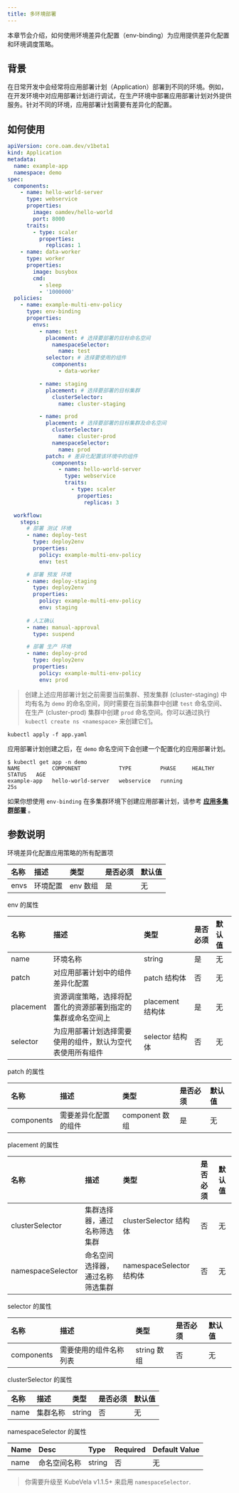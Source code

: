 ```yaml
---
title: 多环境部署
---
```


本章节会介绍，如何使用环境差异化配置（env-binding）为应用提供差异化配置和环境调度策略。

## 背景

在日常开发中会经常将应用部署计划（Application）部署到不同的环境。例如，在开发环境中对应用部署计划进行调试，在生产环境中部署应用部署计划对外提供服务。针对不同的环境，应用部署计划需要有差异化的配置。

## 如何使用

```yaml
apiVersion: core.oam.dev/v1beta1
kind: Application
metadata:
  name: example-app
  namespace: demo
spec:
  components:
    - name: hello-world-server
      type: webservice
      properties:
        image: oamdev/hello-world
        port: 8000
      traits:
        - type: scaler
          properties:
            replicas: 1
    - name: data-worker
      type: worker
      properties:
        image: busybox
        cmd:
          - sleep
          - '1000000'
  policies:
    - name: example-multi-env-policy
      type: env-binding
      properties:
        envs:
          - name: test
            placement: # 选择要部署的目标命名空间
              namespaceSelector:
                name: test
            selector: # 选择要使用的组件
              components:
                - data-worker

          - name: staging
            placement: # 选择要部署的目标集群
              clusterSelector:
                name: cluster-staging

          - name: prod
            placement: # 选择要部署的目标集群及命名空间
              clusterSelector:
                name: cluster-prod
              namespaceSelector:
                name: prod
            patch: # 差异化配置该环境中的组件
              components:
                - name: hello-world-server
                  type: webservice
                  traits:
                    - type: scaler
                      properties:
                        replicas: 3

  workflow:
    steps:
      # 部署 测试 环境
      - name: deploy-test
        type: deploy2env
        properties:
          policy: example-multi-env-policy
          env: test

      # 部署 预发 环境
      - name: deploy-staging
        type: deploy2env
        properties:
          policy: example-multi-env-policy
          env: staging
      
      # 人工确认
      - name: manual-approval 
        type: suspend

      # 部署 生产 环境
      - name: deploy-prod
        type: deploy2env
        properties:
          policy: example-multi-env-policy
          env: prod
```

> 创建上述应用部署计划之前需要当前集群、预发集群 (cluster-staging) 中均有名为 `demo` 的命名空间，同时需要在当前集群中创建 `test` 命名空间、在生产 (cluster-prod) 集群中创建 `prod` 命名空间。你可以通过执行 `kubectl create ns <namespace>` 来创建它们。

```shell
kubectl apply -f app.yaml
```

应用部署计划创建之后，在 `demo` 命名空间下会创建一个配置化的应用部署计划。

```shell
$ kubectl get app -n demo
NAME          COMPONENT            TYPE         PHASE     HEALTHY   STATUS   AGE
example-app   hello-world-server   webservice   running                      25s
```

如果你想使用 `env-binding` 在多集群环境下创建应用部署计划，请参考 **[应用多集群部署](../../case-studies/multi-cluster)** 。

## 参数说明

环境差异化配置应用策略的所有配置项 

| 名称                    | 描述                                                   | 类型     | 是否必须 | 默认值                                      |
| :---------------------- | :----------------------------------------------------- | :------- | :------- | :------------------------------------------ |
| envs                    | 环境配置                                               | env 数组 | 是       | 无                                          |

env 的属性

| 名称      | 描述                                                         | 类型             | 是否必须 | 默认值 |
| :-------- | :----------------------------------------------------------- | :--------------- | :------- | :----- |
| name      | 环境名称                                                     | string           | 是       | 无     |
| patch     | 对应用部署计划中的组件差异化配置                             | patch 结构体     | 否       | 无     |
| placement | 资源调度策略，选择将配置化的资源部署到指定的集群或命名空间上 | placement 结构体 | 是       | 无     |
| selector  | 为应用部署计划选择需要使用的组件，默认为空代表使用所有组件 | selector 结构体 | 否       | 无     |

patch 的属性

| 名称       | 描述                 | 类型           | 是否必须 | 默认值 |
| :--------- | :------------------- | :------------- | :------- | :----- |
| components | 需要差异化配置的组件 | component 数组 | 是       | 无     |

placement 的属性

| 名称              | 描述                                                                                                        | 类型                     | 是否必须 | 默认值 |
| :---------------- | :---------------------------------------------------------------------------------------------------------- | :----------------------- | :------- | :----- |
| clusterSelector   | 集群选择器，通过名称筛选集群                    | clusterSelector 结构体   | 否       | 无     |
| namespaceSelector   | 命名空间选择器，通过名称筛选集群                    | namespaceSelector 结构体   | 否       | 无     |

selector 的属性

| 名称       | 描述                 | 类型           | 是否必须 | 默认值 |
| :--------- | :------------------- | :------------- | :------- | :----- |
| components | 需要使用的组件名称列表 | string 数组 | 否       | 无     |

clusterSelector 的属性

| 名称   | 描述     | 类型              | 是否必须 | 默认值 |
| :----- | :------- | :---------------- | :------- | :----- |
| name   | 集群名称 | string            | 否       | 无     |

namespaceSelector 的属性

Name | Desc | Type | Required | Default Value
:----------- | :------------ | :------------ | :------------ | :------------
name | 命名空间名称 | string | 否 | 无

> 你需要升级至 KubeVela v1.1.5+ 来启用 `namespaceSelector`.
